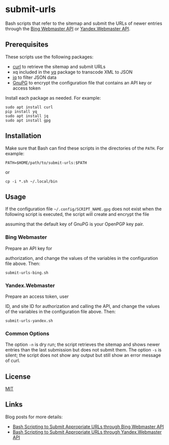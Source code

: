 # submit-urls #

<!-- Bash scripts that refer to sitemap and submit URLs of newer entries through Bing Webmaster or Yandex.Webmaster API -->

Bash scripts that refer to the sitemap and submit the URLs of newer
entries through the [Bing Webmaster
API](https://docs.microsoft.com/en-us/bingwebmaster/) or
[Yandex.Webmaster API](https://yandex.com/dev/webmaster/).

## Prerequisites ##

These scripts use the following packages:

  - [curl](https://curl.se/) to retrieve the sitemap and submit URLs
  - xq included in the [yq](https://kislyuk.github.io/yq/) package to
    transcode XML to JSON
  - [jq](https://stedolan.github.io/jq/) to filter JSON data
  - [GnuPG](https://gnupg.org/index.html) to encrypt the configuration
    file that contains an API key or access token

Install each package as needed.  For example:

``` shell
sudo apt install curl
pip install yq
sudo apt install jq
sudo apt install gpg
```

## Installation ##

Make sure that Bash can find these scripts in the directories of the
`PATH`.  For example:

``` shell
PATH=$HOME/path/to/submit-urls:$PATH
```

or

``` shell
cp -i *.sh ~/.local/bin
```

## Usage ##

If the <!-- default --> configuration file `~/.config/SCRIPT_NAME.gpg`
does not exist when the following script is executed, the script <!--
it --> will <!-- be created --> create and encrypt the file <!--
encrypted --> <!-- using GnuPG. --> <!-- In the authorization, -->
<!-- In the --> <!-- encryption, --> <!-- `configuration.sh` assumes
that you have your OpenPGP key pair as the --> <!-- default key. -->
<!-- `configuration.sh` --> <!-- Then the script --> <!-- assumes -->
assuming that the default key of GnuPG is your OpenPGP key pair.  <!--
and --> <!-- it is the first key in the secret keyring. --> <!-- Then
you need to change the values of the --> <!-- variables in this
file. -->

### Bing Webmaster ###

<!-- `submit-urls-bing.sh` uses --> Prepare an API key for
authorization, <!-- . --> <!-- Then you need to change --> and change
the values of the variables in the configuration file above.  Then:

``` shell
submit-urls-bing.sh
```

### Yandex.Webmaster ###

<!-- `submit-urls-yandex.sh` uses --> Prepare an access token, user
ID, and site ID for authorization and calling the API, and change the
values of the variables in the configuration file above.  Then:

``` shell
submit-urls-yandex.sh
```

### Common Options ###

The option `-n` is dry run; the script retrieves the sitemap and shows
newer entries than the last submission but does not submit them.  <!--
perform a POST request. --> The option `-s` is <!-- work silently. -->
silent; the script does not show <!-- entries and progress --> any
output but still show an error message of curl.

## License ##

[MIT](LICENSE)

## Links ##

Blog posts for more details:

  - [Bash Scripting to Submit Appropriate URLs through Bing Webmaster API](https://carmine560.blogspot.com/2020/12/bash-scripting-to-submit-urls-through.html)
  - [Bash Scripting to Submit Appropriate URLs through Yandex.Webmaster API](https://carmine560.blogspot.com/2021/04/bash-scripting-to-submit-appropriate.html)
